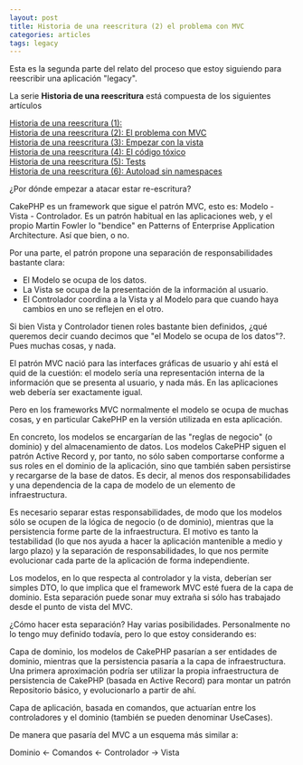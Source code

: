 ```yaml
---
layout: post
title: Historia de una reescritura (2) el problema con MVC
categories: articles
tags: legacy
---
```


Esta es la segunda parte del relato del proceso que estoy siguiendo para reescribir una aplicación "legacy".

La serie **Historia de una reescritura** está compuesta de los siguientes artículos

[Historia de una reescritura (1):](/historia-de-una-reescritura-1)  
[Historia de una reescritura (2): El problema con MVC](/historia-de-una-reescritura-2-el-problema-con-mvc)  
[Historia de una reescritura (3): Empezar con la vista](/historia-de-una-reescritura-3-empezar-con-la-vista)  
[Historia de una reescritura (4): El código tóxico](/historia-de-una-reescritura-4-codigo-toxico)  
[Historia de una reescritura (5): Tests](/historia-de-una-reescritura-5-tests)  
[Historia de una reescritura (6): Autoload sin namespaces](/historia-de-una-reescritura-6-autoload-sin-namespaces)

¿Por dónde empezar a atacar estar re-escritura?

CakePHP es un framework que sigue el patrón MVC, esto es: Modelo - Vista - Controlador. Es un patrón habitual en las aplicaciones web, y el propio Martin Fowler lo "bendice" en Patterns of Enterprise Application Architecture. Así que bien, o no.

Por una parte, el patrón propone una separación de responsabilidades bastante clara:

* El Modelo se ocupa de los datos.
* La Vista se ocupa de la presentación de la información al usuario.
* El Controlador coordina a la Vista y al Modelo para que cuando haya cambios en uno se reflejen en el otro.

Si bien Vista y Controlador tienen roles bastante bien definidos, ¿qué queremos decir cuando decimos que "el Modelo se ocupa de los datos"?. Pues muchas cosas, y nada.

El patrón MVC nació para las interfaces gráficas de usuario y ahí está el quid de la cuestión: el modelo sería una representación interna de la información que se presenta al usuario, y nada más. En las aplicaciones web debería ser exactamente igual.

Pero en los frameworks MVC normalmente el modelo se ocupa de muchas cosas, y en particular CakePHP en la versión utilizada en esta aplicación.

En concreto, los modelos se encargarían de las "reglas de negocio" (o dominio) y del almacenamiento de datos. Los modelos CakePHP siguen el patrón Active Record y, por tanto, no sólo saben comportarse conforme a sus roles en el dominio de la aplicación, sino que también saben persistirse y recargarse de la base de datos. Es decir, al menos dos responsabilidades y una dependencia de la capa de modelo de un elemento de infraestructura.

Es necesario separar estas responsabilidades, de modo que los modelos sólo se ocupen de la lógica de negocio (o de dominio), mientras que la persistencia forme parte de la infraestructura. El motivo es tanto la testabilidad (lo que nos ayuda a hacer la aplicación mantenible a medio y largo plazo) y la separación de responsabilidades, lo que nos permite evolucionar cada parte de la aplicación de forma independiente.

Los modelos, en lo que respecta al controlador y la vista, deberían ser simples DTO, lo que implica que el framework MVC esté fuera de la capa de dominio. Esta separación puede sonar muy extraña si sólo has trabajado desde el punto de vista del MVC.

¿Cómo hacer esta separación? Hay varias posibilidades. Personalmente no lo tengo muy definido todavía, pero lo que estoy considerando es:

Capa de dominio, los modelos de CakePHP pasarían a ser entidades de dominio, mientras que la persistencia pasaría a la capa de infraestructura. Una primera aproximación podría ser utilizar la propia infraestructura de persistencia de CakePHP (basada en Active Record) para montar un patrón Repositorio básico, y evolucionarlo a partir de ahí.

Capa de aplicación, basada en comandos, que actuarían entre los controladores y el dominio (también se pueden denominar UseCases).

De manera que pasaría del MVC a un esquema más similar a:

Dominio <- Comandos <- Controlador -> Vista
